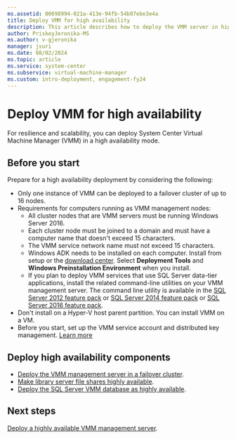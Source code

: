 ```yaml
---
ms.assetid: 00698994-021a-413e-94fb-54b07ebe3e4a
title: Deploy VMM for high availability
description: This article describes how to deploy the VMM server in high availability mode.
author: PriskeyJeronika-MS
ms.author: v-gjeronika
manager: jsuri
ms.date: 08/02/2024
ms.topic: article
ms.service: system-center
ms.subservice: virtual-machine-manager
ms.custom: intro-deployment, engagement-fy24
---
```


# Deploy VMM for high availability


For resilience and scalability, you can deploy System Center Virtual Machine Manager (VMM) in a high availability mode.

## Before you start

Prepare for a high availability deployment by considering the following:

- Only one instance of VMM can be deployed to a failover cluster of up to 16 nodes.
- Requirements for computers running as VMM management nodes:
  - All cluster nodes that are VMM servers must be running Windows Server 2016.
  - Each cluster node must be joined to a domain and must have a computer name that doesn't exceed 15 characters.
  - The VMM service network name must not exceed 15 characters.
  - Windows ADK needs to be installed on each computer. Install from setup or the [download center](/windows-hardware/get-started/adk-install). Select **Deployment Tools** and **Windows Preinstallation Environment** when you install.
  - If you plan to deploy VMM services that use SQL Server data-tier applications, install the related command-line utilities on your VMM management server. The command line utility is available in the [SQL Server 2012 feature pack](https://www.microsoft.com/download/details.aspx?id=56041) or [SQL Server 2014 feature pack](https://www.microsoft.com/download/details.aspx?id=53164) or [SQL Server 2016 feature pack](https://www.microsoft.com/download/details.aspx?id=56833).
- Don't install on a Hyper-V host parent partition. You can install VMM on a VM.
- Before you start, set up the VMM service account and distributed key management. [Learn more](/previous-versions/system-center/system-center-2012-R2/gg697604(v=sc.12))

## Deploy high availability components

- [Deploy the VMM management server in a failover cluster](ha-server.md).
- [Make library server file shares highly available](ha-library.md).
- [Deploy the SQL Server VMM database as highly available](ha-sql.md).

## Next steps

[Deploy a highly available VMM management server](./ha-server.md).

